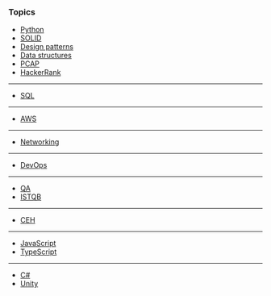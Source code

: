 ### Topics
- [Python](python.md)
- [SOLID](solid.md)
- [Design patterns](design_patterns.md)
- [Data structures](data_structures.md)
- [PCAP](pcap.ipynb)
- [HackerRank](hackerrank.md)
- ---
- [SQL](sql/sql.md)
- ---
- [AWS](aws/aws.md)
- ---
- [Networking](networking/networking.md)
- ---
- [DevOps](devops/devops.md)
- ---
- [QA](qa.md)
- [ISTQB](istqb/chapters.md)
- ---
- [CEH](ceh/content.md)
- ---
- [JavaScript](js/js.md)
- [TypeScript](js/ts.md)
- ---
- [C#](csharp.md)
- [Unity](unity.md)